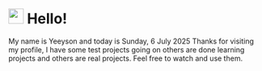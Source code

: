  <h1>
    <img src="https://emojis.slackmojis.com/emojis/images/1643510097/45343/hi.gif?1643510097" width="30"/> 
    Hello!
 </h1>
 <p>
    My name is Yeeyson and today is Sunday, 6 July 2025
    Thanks for visiting my profile, I have some test projects going on others are done learning projects and others are real projects.
    Feel free to watch and use them.
 </p>
